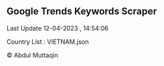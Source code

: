 

## Google Trends Keywords Scraper 
 
Last Update 12-04-2023 , 14:54:06

Country List :
VIETNAM.json



© Abdul Muttaqin 

